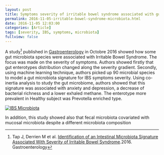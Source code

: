 ```yaml
---
layout: post
title: Symptoms severity of irritable bowel syndrome associated with gut microbiota
permalink: 2016-11-05-irritable-bowel-syndrome-microbiota.html
date: 2016-11-05 12:03:00
categories: [Article]
tags: [severity, IBS, symptoms, microbiota]
fullview: false
---
```



A study[^1] published in [Gastroenterology](http://bit.ly/IBSMicrobiota) in Octobre 2016 
showed how some gut microbiota species were associated with Irritable Bowel Syndrome. The focus was made on the severity of symptoms.
Authors showed firstly that gut enterotypes distribution changed along the severity gradient. Secondly, using machine learning technique,
authors picked up 90 microbial species to model a gut microbiota signature for IBS symptoms severity.
Using co-inertia analysis to study the gut microbiome, authors showed that this signature was associated with anxiety and depression, 
a decrease of bacterial richness and a lower exhaled methane. The enterotype more prevalent in Healthy subject was Prevotella enriched type.

<a href="http://bit.ly/IBSMicrobiota"><img itemprop="image" src="https://pbs.twimg.com/media/CuZYI7-XgAE9nnp.jpg" alt="IBS Microbiota"/></a>

In addition, this study showed also that fecal microbiota covariated with mucosal microbiota
despite a different microbiota composition

[^1]: Tap J, Derrien M et al. [Identification of an Intestinal Microbiota Signature Associated With Severity of Irritable Bowel Syndrome](http://bit.ly/IBSMicrobiota).2016. Gastroenterology

